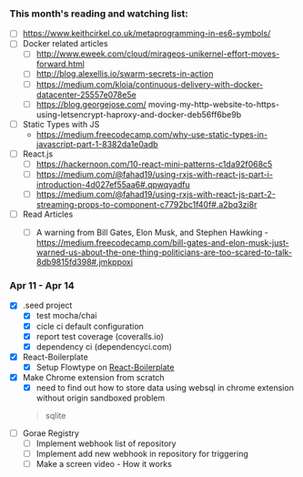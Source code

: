 
### This month's reading and watching list:
- [ ] https://www.keithcirkel.co.uk/metaprogramming-in-es6-symbols/
- [ ] Docker related articles
  - [ ] http://www.eweek.com/cloud/mirageos-unikernel-effort-moves-forward.html
  - [ ] http://blog.alexellis.io/swarm-secrets-in-action
  - [ ] https://medium.com/kloia/continuous-delivery-with-docker-datacenter-25557e078e5e
  - [ ] https://blog.georgejose.com/
  moving-my-http-website-to-https-using-letsencrypt-haproxy-and-docker-deb56ff6be9b
- [ ] Static Types with JS
  - https://medium.freecodecamp.com/why-use-static-types-in-javascript-part-1-8382da1e0adb
- [ ] React.js
  - [ ] https://hackernoon.com/10-react-mini-patterns-c1da92f068c5
  - [ ] https://medium.com/@fahad19/using-rxjs-with-react-js-part-i-introduction-4d027ef55aa6#.qpwqyadfu
  - [ ] https://medium.com/@fahad19/using-rxjs-with-react-js-part-2-streaming-props-to-component-c7792bc1f40f#.a2bq3zi8r
- [ ] Read Articles
  - [ ] A warning from Bill Gates, Elon Musk, and Stephen Hawking - https://medium.freecodecamp.com/bill-gates-and-elon-musk-just-warned-us-about-the-one-thing-politicians-are-too-scared-to-talk-8db9815fd398#.jmkppoxi


### Apr 11 - Apr 14
- [x] .seed project
  - [x] test mocha/chai
  - [x] cicle ci default configuration
  - [x] report test coverage (coveralls.io)
  - [x] dependency ci (dependencyci.com)
- [x] React-Boilerplate
  - [x] Setup Flowtype on [React-Boilerplate](http://github.com/rhiokim/react-boilerplate)
- [x] Make Chrome extension from scratch
  - [x] need to find out how to store data using websql in chrome extension without origin sandboxed problem
  > sqlite
- [ ] Gorae Registry
  - [ ] Implement webhook list of repository
  - [ ] Implement add new webhook in repository for triggering
  - [ ] Make a screen video - How it works
